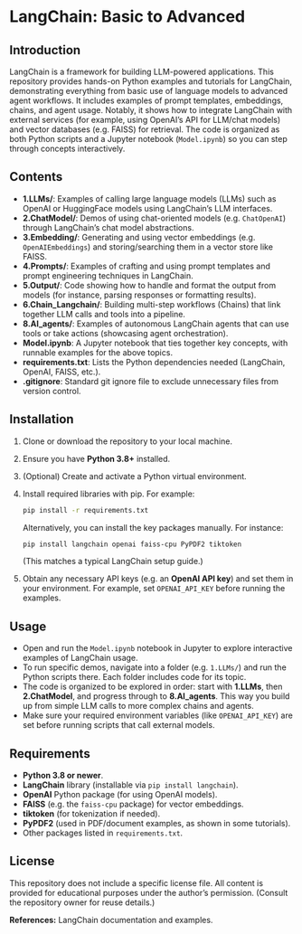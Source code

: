 
# LangChain: Basic to Advanced

## Introduction

LangChain is a framework for building LLM-powered applications. This repository provides hands-on Python examples and tutorials for LangChain, demonstrating everything from basic use of language models to advanced agent workflows.  It includes examples of prompt templates, embeddings, chains, and agent usage.  Notably, it shows how to integrate LangChain with external services (for example, using OpenAI’s API for LLM/chat models) and vector databases (e.g. FAISS) for retrieval.  The code is organized as both Python scripts and a Jupyter notebook (`Model.ipynb`) so you can step through concepts interactively.

## Contents

* **1.LLMs/**: Examples of calling large language models (LLMs) such as OpenAI or HuggingFace models using LangChain’s LLM interfaces.
* **2.ChatModel/**: Demos of using chat-oriented models (e.g. `ChatOpenAI`) through LangChain’s chat model abstractions.
* **3.Embedding/**: Generating and using vector embeddings (e.g. `OpenAIEmbeddings`) and storing/searching them in a vector store like FAISS.
* **4.Prompts/**: Examples of crafting and using prompt templates and prompt engineering techniques in LangChain.
* **5.Output/**: Code showing how to handle and format the output from models (for instance, parsing responses or formatting results).
* **6.Chain\_Langchain/**: Building multi-step workflows (Chains) that link together LLM calls and tools into a pipeline.
* **8.AI\_agents/**: Examples of autonomous LangChain agents that can use tools or take actions (showcasing agent orchestration).
* **Model.ipynb**: A Jupyter notebook that ties together key concepts, with runnable examples for the above topics.
* **requirements.txt**: Lists the Python dependencies needed (LangChain, OpenAI, FAISS, etc.).
* **.gitignore**: Standard git ignore file to exclude unnecessary files from version control.

## Installation

1. Clone or download the repository to your local machine.
2. Ensure you have **Python 3.8+** installed.
3. (Optional) Create and activate a Python virtual environment.
4. Install required libraries with pip. For example:

   ```bash
   pip install -r requirements.txt
   ```

   Alternatively, you can install the key packages manually. For instance:

   ```bash
   pip install langchain openai faiss-cpu PyPDF2 tiktoken
   ```

   (This matches a typical LangChain setup guide.)
5. Obtain any necessary API keys (e.g. an **OpenAI API key**) and set them in your environment. For example, set `OPENAI_API_KEY` before running the examples.

## Usage

* Open and run the `Model.ipynb` notebook in Jupyter to explore interactive examples of LangChain usage.
* To run specific demos, navigate into a folder (e.g. `1.LLMs/`) and run the Python scripts there. Each folder includes code for its topic.
* The code is organized to be explored in order: start with **1.LLMs**, then **2.ChatModel**, and progress through to **8.AI\_agents**. This way you build up from simple LLM calls to more complex chains and agents.
* Make sure your required environment variables (like `OPENAI_API_KEY`) are set before running scripts that call external models.

## Requirements

* **Python 3.8 or newer**.
* **LangChain** library (installable via `pip install langchain`).
* **OpenAI** Python package (for using OpenAI models).
* **FAISS** (e.g. the `faiss-cpu` package) for vector embeddings.
* **tiktoken** (for tokenization if needed).
* **PyPDF2** (used in PDF/document examples, as shown in some tutorials).
* Other packages listed in `requirements.txt`.

## License

This repository does not include a specific license file. All content is provided for educational purposes under the author’s permission. (Consult the repository owner for reuse details.)

**References:** LangChain documentation and examples.
